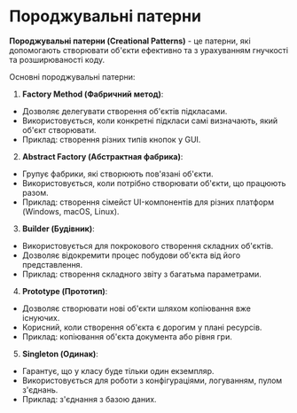 # Породжувальні патерни

**Породжувальні патерни (Creational Patterns)** - це патерни, які допомогають створювати об'єкти ефективно та з урахуванням гнучкості та розширюваності коду.

Основні породжувальні патерни:

1. **Factory Method (Фабричний метод)**:
  - Дозволяє делегувати створення об'єктів підкласами.
  - Використовується, коли конкретні підкласи самі визначають, який об'єкт створювати.
  - Приклад: створення різних типів кнопок у GUI.
2. **Abstract Factory (Абстрактная фабрика)**:
  - Групує фабрики, які створюють пов'язані об'єкти.
  - Використовується, коли потрібно створювати об'єкти, що працюють разом.
  - Приклад: створення сімейст UI-компонентів для різних платформ (Windows, macOS, Linux).
3. **Builder (Будівник)**:
  - Використовується для покрокового створення складних об'єктів.
  - Дозволяє відокремити процес побудови об'єкта від його представлення.
  - Приклад: створення складного звіту з багатьма параметрами.
4. **Prototype (Прототип)**:
  - Дозволяє створювати нові об'єкти шляхом копіювання вже існуючих.
  - Корисний, коли створення об'єкта є дорогим у плані ресурсів.
  - Приклад: копіювання об'єкта документа або рівня гри.
5. **Singleton (Одинак)**:
  - Гарантує, що у класу буде тільки один екземпляр.
  - Використовується для роботи з конфігураціями, логуванням, пулом з'єднань.
  - Приклад: з'єднання з базою даних.

